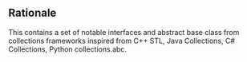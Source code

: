 ## Rationale
This contains a set of notable interfaces and abstract base class from collections frameworks inspired from C++ STL, Java Collections, C# Collections, Python collections.abc. 
